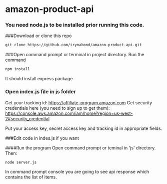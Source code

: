 # amazon-product-api

### You need node.js to be installed prior running this code.

###Download or clone this repo
```html
git clone https://github.com/irynabond/amazon-product-api.git
```
###Open command prompt or terminal in project directory. Run the command
```html
npm install
```
It should install express package

### Open index.js file in js folder
Get your tracking id: https://affiliate-program.amazon.com
Get security credentials here (you need to sign up to get them): https://console.aws.amazon.com/iam/home?region=us-west-2#security_credential 

Put your access key, secret access key and tracking id in appropriate fields.

###Edit code in indes.js if you want

####Run the program
Open command prompt or teminal in 'js' directory. Then:
```html
node server.js
```
In command prompt console you are going to see api response which contains the list of items.
